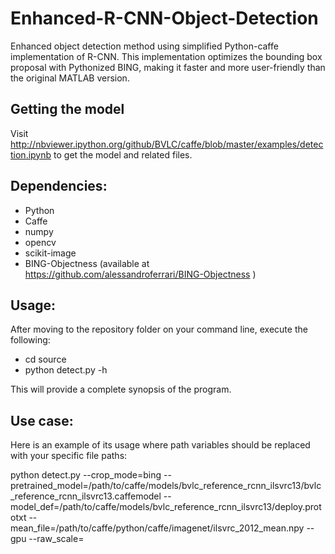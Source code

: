 # Enhanced-R-CNN-Object-Detection

Enhanced object detection method using simplified Python-caffe implementation of R-CNN. This implementation optimizes the bounding box proposal with Pythonized BING, making it faster and more user-friendly than the original MATLAB version.

## Getting the model

Visit http://nbviewer.ipython.org/github/BVLC/caffe/blob/master/examples/detection.ipynb to get the model and related files.

## Dependencies:

- Python
- Caffe
- numpy
- opencv
- scikit-image
- BING-Objectness (available at https://github.com/alessandroferrari/BING-Objectness )

## Usage:

After moving to the repository folder on your command line, execute the following:

- cd source
- python detect.py -h

This will provide a complete synopsis of the program.

## Use case:

Here is an example of its usage where path variables should be replaced with your specific file paths:

python detect.py --crop_mode=bing --pretrained_model=/path/to/caffe/models/bvlc_reference_rcnn_ilsvrc13/bvlc_reference_rcnn_ilsvrc13.caffemodel --model_def=/path/to/caffe/models/bvlc_reference_rcnn_ilsvrc13/deploy.prototxt --mean_file=/path/to/caffe/python/caffe/imagenet/ilsvrc_2012_mean.npy --gpu --raw_scale=